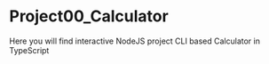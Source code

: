 # Project00_Calculator
Here you will find interactive NodeJS project CLI based Calculator in TypeScript 
